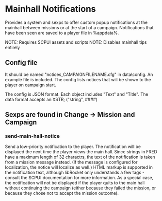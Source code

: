 
# Mainhall Notifications
Provides a system and sexps to offer custom popup notifications at the mainhall between missions or at the start of a campaign. Notifications that have been seen are saved to a player file in %appdata%.

NOTE: Requires SCPUI assets and scripts
NOTE: Disables mainhall tips entirely

## Config file
It should be named "notices_CAMPAIGNFILENAME.cfg" in data\config. An example file is included. The config lists notices that will be shown to the player on campaign start.

The config is JSON format. Each object includes "Text" and "Title". The data format accepts an XSTR; ("string", ####)

## Sexps are found in Change -> Mission and Campaign

### send-main-hall-notice
Send a low-priority notification to the player. The notification will be displayed the next time the player views the main hall. Since strings in FRED have a maximum length of 32 charactrs, the text of the notification is taken from a mission message instead. (If the message is configured for localization, the notice will localize as well.) HTML markup is supported in the notification text, although libRocket only understands a few tags - consult the SCPUI documentation for more information. As a special case, the notification will not be displayed if the player quits to the main hall without continuing the campaign (either because they failed the mission, or because they chose not to accept the mission outcome).